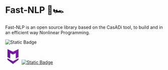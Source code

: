 # Fast-NLP 🏁🏎 


Fast-NLP is an open source library based on the CasADi tool, to build and in an efficient way Nonlinear Programming.

![Static Badge](https://img.shields.io/badge/Matlab-8A2BE2)

[![Windows](https://github.com/adam-p/markdown-here/raw/master/src/common/images/icon48.png)](https://github.com/Lorenzo-maker/FastNLP.git)
[![Static Badge](https://img.shields.io/badge/Matlab-Python-blue)](https://github.com/Lorenzo-maker/FastNLP.git)

